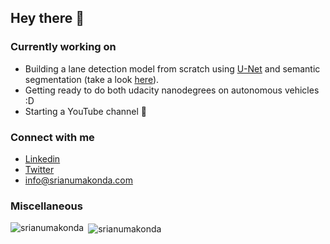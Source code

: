 ## Hey there 👋

### Currently working on
- Building a lane detection model from scratch using <a href="https://arxiv.org/abs/1505.04597">U-Net</a> and semantic segmentation (take a look <a href="https://github.com/srianumakonda/Lane-Detection">here</a>).
- Getting ready to do both udacity nanodegrees on autonomous vehicles :D
- Starting a YouTube channel 👀

### Connect with me
- <a href="https://www.linkedin.com/in/srianumakonda/">Linkedin</a>
- <a href="https://twitter.com/srianumakonda">Twitter</a>
- info@srianumakonda.com

### Miscellaneous

<p><img align="left" src="https://github-readme-stats.vercel.app/api/top-langs?username=srianumakonda&show_icons=true&locale=en&layout=compact" alt="srianumakonda" /></p>

<p>&nbsp;<img align="center" src="https://github-readme-stats.vercel.app/api?username=srianumakonda&show_icons=true&locale=en" alt="srianumakonda" /></p>
